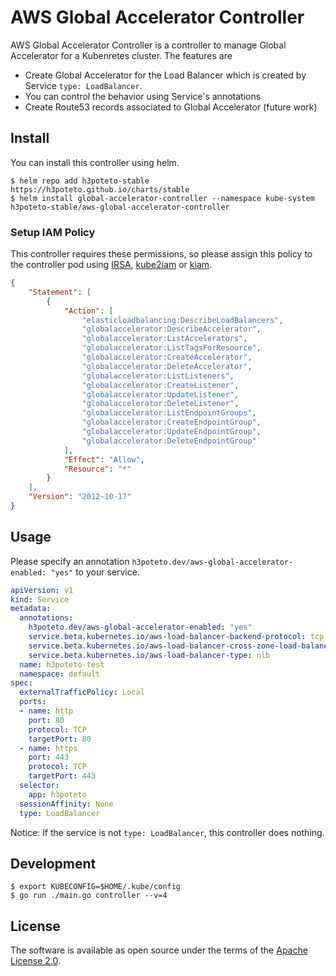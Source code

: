 
# AWS Global Accelerator Controller
AWS Global Accelerator Controller is a controller to manage Global Accelerator for a Kubenretes cluster. The features are

- Create Global Accelerator for the Load Balancer which is created by Service `type: LoadBalancer`.
- You can control the behavior using Service's annotations
- Create Route53 records associated to Global Accelerator (future work)


## Install
You can install this controller using helm.

```
$ helm repo add h3poteto-stable https://h3poteto.github.io/charts/stable
$ helm install global-accelerator-controller --namespace kube-system h3poteto-stable/aws-global-accelerator-controller
```

### Setup IAM Policy
This controller requires these permissions, so please assign this policy to the controller pod using [IRSA](https://docs.aws.amazon.com/eks/latest/userguide/iam-roles-for-service-accounts.html), [kube2iam](https://github.com/jtblin/kube2iam) or [kiam](https://github.com/uswitch/kiam).

```json
{
    "Statement": [
        {
            "Action": [
                "elasticloadbalancing:DescribeLoadBalancers",
                "globalaccelerator:DescribeAccelerator",
                "globalaccelerator:ListAccelerators",
                "globalaccelerator:ListTagsForResource",
                "globalaccelerator:CreateAccelerator",
                "globalaccelerator:DeleteAccelerator",
                "globalaccelerator:ListListeners",
                "globalaccelerator:CreateListener",
                "globalaccelerator:UpdateListener",
                "globalaccelerator:DeleteListener",
                "globalaccelerator:ListEndpointGroups",
                "globalaccelerator:CreateEndpointGroup",
                "globalaccelerator:UpdateEndpointGroup",
                "globalaccelerator:DeleteEndpointGroup"
            ],
            "Effect": "Allow",
            "Resource": "*"
        }
    ],
    "Version": "2012-10-17"
}
```

## Usage

Please specify an annotation `h3poteto.dev/aws-global-accelerator-enabled: "yes"` to your service.

```yaml
apiVersion: v1
kind: Service
metadata:
  annotations:
    h3poteto.dev/aws-global-accelerator-enabled: "yes"
    service.beta.kubernetes.io/aws-load-balancer-backend-protocol: tcp
    service.beta.kubernetes.io/aws-load-balancer-cross-zone-load-balancing-enabled: "true"
    service.beta.kubernetes.io/aws-load-balancer-type: nlb
  name: h3poteto-test
  namespace: default
spec:
  externalTrafficPolicy: Local
  ports:
  - name: http
    port: 80
    protocol: TCP
    targetPort: 80
  - name: https
    port: 443
    protocol: TCP
    targetPort: 443
  selector:
    app: h3poteto
  sessionAffinity: None
  type: LoadBalancer

```

Notice: If the service is not `type: LoadBalancer`, this controller does nothing.


## Development
```
$ export KUBECONFIG=$HOME/.kube/config
$ go run ./main.go controller --v=4
```

## License
The software is available as open source under the terms of the [Apache License 2.0](https://www.apache.org/licenses/LICENSE-2.0).
